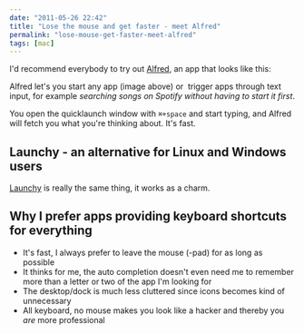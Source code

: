 ```yaml
---
date: "2011-05-26 22:42"
title: "Lose the mouse and get faster - meet Alfred"
permalink: "lose-mouse-get-faster-meet-alfred"
tags: [mac]
---
```


I'd recommend everybody to try out [Alfred](http://www.alfredapp.com/), an app that looks like this:

Alfred let's you start any app (image above) or  trigger apps through text input, for example _searching songs on Spotify without having to start it first_.

You open the quicklaunch window with `⌘+space` and start typing, and Alfred will fetch you what you're thinking about. It's fast.

## Launchy - an alternative for Linux and Windows users

[Launchy](http://www.launchy.net/) is really the same thing, it works as a charm.

## Why I prefer apps providing keyboard shortcuts for everything

- It's fast, I always prefer to leave the mouse (-pad) for as long as possible
- It thinks for me, the auto completion doesn't even need me to remember more than a letter or two of the app I'm looking for
- The desktop/dock is much less cluttered since icons becomes kind of unnecessary
- All keyboard, no mouse makes you look like a hacker and thereby you <em>are</em> more professional
